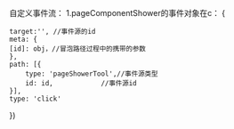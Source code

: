 自定义事件流：
1.pageComponentShower的事件对象在c：
{
   
    target:'', //事件源的id
    meta: {
    [id]: obj，//冒泡路径过程中的携带的参数
    }, 
    path: [{
        type: 'pageShowerTool',//事件源类型
        id: id,            //事件源id
    }], 
    type: 'click'
})
